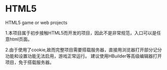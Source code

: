 # HTML5
HTML5 game or web projects

1.本项目属于初步接触HTML5而开发的项目，因此不是非常规范，入口可以是任意html页面。

2.由于使用了cookie,故而完整项目需要搭载服务器，直接用浏览器打开部分记分功能和设置功能无法启用，游戏正常运行。
  建议使用HBuilder等高级编辑器打开项目，免于搭载服务器。
